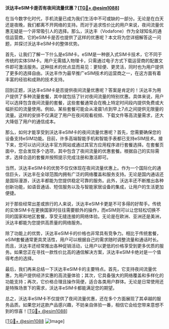 **沃达丰eSIM卡是否有夜间流量优惠？[[TG💪+ @esim1088](https://t.me/s/esim1088)]**

在当今数字化时代，手机流量已成为我们生活中不可或缺的一部分。无论是在白天还是夜晚，我们都离不开网络的支持。而对于追求性价比的用户来说，夜间流量优惠无疑是一个非常吸引人的选择。那么，沃达丰（Vodafone）作为全球知名的通信运营商，它的eSIM卡是否也提供了这样的优惠呢？本文将为您详细解答这一问题，并探讨沃达丰eSIM卡的整体优势。

首先，让我们了解一下什么是eSIM卡。eSIM是一种嵌入式SIM卡技术，它不同于传统的实体SIM卡。用户无需插入物理卡，只需通过电子方式下载运营商的配置文件即可激活服务。这种技术的优点显而易见：更轻便、更灵活，同时也为用户提供了更多的选择自由。沃达丰作为最早推广eSIM技术的运营商之一，在这方面有着丰富的经验和成熟的技术支持。

回到正题，沃达丰eSIM卡是否提供夜间流量优惠呢？答案是肯定的！沃达丰为用户提供了多种流量套餐，其中就包括了针对夜间流量的特别优惠。具体来说，用户可以选择包含夜间流量的套餐，这些套餐通常会在晚上特定时间段内提供免费或大幅折扣的流量使用。例如，某些套餐可能会从凌晨1点到早上7点之间提供无限量的流量。这样的安排不仅满足了用户在夜间观看视频、下载文件等高流量需求，还大大降低了用户的通信成本。

那么，如何才能享受到沃达丰eSIM卡的夜间流量优惠呢？首先，您需要确保您的设备支持eSIM功能。目前，许多高端智能手机和智能手表都已支持eSIM技术。接下来，您可以访问沃达丰官方网站或通过其官方应用程序进行套餐选择。在套餐页面中，您会发现多个选项，其中包含了夜间流量的优惠套餐。根据自己的实际需求，选择合适的套餐并按照提示完成注册和激活即可。

当然，沃达丰eSIM卡的优势不仅仅体现在夜间流量优惠上。作为一个国际化的通信巨头，沃达丰在全球范围内拥有广泛的网络覆盖和服务支持。无论是国内通话还是国际漫游，沃达丰都能为您提供稳定可靠的服务。此外，沃达丰还不断推出各种创新功能，如语音通话、短信服务以及与智能家居设备的集成，让用户的生活更加便捷。

对于那些经常出差或旅行的人来说，沃达丰eSIM卡更是不可多得的好帮手。传统的实体SIM卡在更换国家时往往需要额外的操作，而eSIM则可以让您轻松切换不同的国家和地区套餐，享受无缝连接的网络体验。无论是在欧洲、亚洲还是美洲，沃达丰都能为您提供高质量的网络服务。

除了功能上的优势，沃达丰eSIM卡的价格也非常具有竞争力。相比于传统套餐，eSIM套餐通常更具灵活性，用户可以根据自己的需求随时调整流量和通话时长。而且，沃达丰还经常推出各种促销活动，让用户以更低的价格享受到更多优质的服务。如果您正在寻找一款性价比高的通信解决方案，沃达丰eSIM卡绝对是一个值得考虑的选择。

最后，我们再来总结一下沃达丰eSIM卡的主要特点。首先，它支持夜间流量优惠，为用户提供经济实惠的高流量体验；其次，它具备强大的网络覆盖和多样化的功能支持；再次，它价格合理且操作简便，适合各类用户群体。无论是日常使用还是特殊场景下的需求，沃达丰eSIM卡都能满足您的期望。

总之，沃达丰eSIM卡不仅提供了夜间流量优惠，还在多个方面展现了其卓越的服务品质。如果您对这款产品感兴趣，不妨亲自体验一番，相信它会给您带来意想不到的惊喜！[[TG💪+ @esim1088](https://t.me/s/esim1088)]

[[TG💪+ @esim1088](https://t.me/s/esim1088) ![Image](https://i.postimg.cc/4NQfJmqS/Snipaste-2025-05-13-00-14-12.png)]
